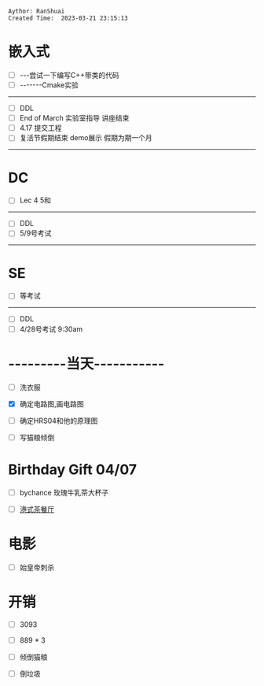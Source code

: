 ```
Aythor: RanShuai
Created Time:  2023-03-21 23:15:13
```

# 嵌入式
- [ ] ---尝试一下编写C++带类的代码
- [ ] -------Cmake实验
---
- [ ] DDL
- [ ] End of March  实验室指导 讲座结束
- [ ] 4.17 提交工程
- [ ] 复活节假期结束 demo展示 假期为期一个月
---
# DC
- [ ] Lec 4 5和
---
- [ ] DDL
- [ ] 5/9号考试
---
# SE
- [ ] 等考试
---
- [ ] DDL
- [ ] 4/28号考试 9:30am

# ---------当天-----------
- [ ] 洗衣服
- [x] 确定电路图,画电路图
- [ ] 确定HRS04和他的原理图
- [ ] 写猫粮倾倒



# Birthday Gift 04/07
- [ ] bychance 玫瑰牛乳茶大杯子
- [ ] [港式茶餐厅](https://www.xiaohongshu.com/explore/64260a4e0000000013010506?app_platform=ios&app_version=7.80&share_from_user_hidden=true&type=normal&xhsshare=WeixinSession&appuid=5d57586b000000000100191a&apptime=1680215617)


# 电影
- [ ] 始皇帝刺杀





# 开销
- [ ] 3093
- [ ] 889 * 3


- [ ] 倾倒猫粮
- [ ] 倒垃圾
